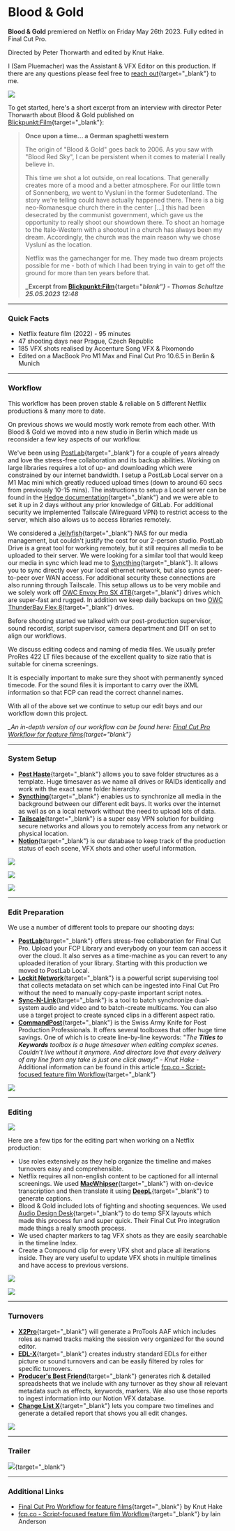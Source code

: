 # Blood & Gold

**Blood & Gold** premiered on Netflix on Friday May 26th 2023. Fully edited in Final Cut Pro.

Directed by Peter Thorwarth and edited by Knut Hake.

I (Sam Pluemacher) was the Assistant & VFX Editor on this production. If there are any questions please feel free to [reach out](https://sammathis.com/contact-me/){target="_blank"} to me.

![](/static/blood-and-gold-1.jpg)

To get started, here's a short excerpt from an interview with director Peter Thorwarth about Blood & Gold published on [Blickpunkt:Film](https://www.blickpunktfilm.de/produktion/blood-und-gold-es-war-einmal-ein-deutscher-spagettiwestern-9fbcb9a84fc42fa2b1ad7850b6af5c87){target="_blank"}:

> **Once upon a time... a German spaghetti western**
>
> The origin of "Blood & Gold" goes back to 2006. As you saw with "Blood Red Sky", I can be persistent when it comes to material I really believe in.
>
> This time we shot a lot outside, on real locations. That generally creates more of a mood and a better atmosphere. For our little town of Sonnenberg, we went to Vysluní in the former Sudetenland. The story we're telling could have actually happened there. There is a big neo-Romanesque church there in the center [...] this had been desecrated by the communist government, which gave us the opportunity to really shoot our showdown there. To shoot an homage to the Italo-Western with a shootout in a church has always been my dream. Accordingly, the church was the main reason why we chose Vysluní as the location.
>
> Netflix was the gamechanger for me. They made two dream projects possible for me - both of which I had been trying in vain to get off the ground for more than ten years before that.
>
> **_Excerpt from [Blickpunkt:Film](https://www.blickpunktfilm.de/produktion/blood-und-gold-es-war-einmal-ein-deutscher-spagettiwestern-9fbcb9a84fc42fa2b1ad7850b6af5c87){target="_blank"} - Thomas Schultze 25.05.2023 12:48_**

---

### Quick Facts

- Netflix feature film (2022) - 95 minutes
- 47 shooting days near Prague, Czech Republic
- 185 VFX shots realised by Accenture Song VFX & Pixomondo
- Edited on a MacBook Pro M1 Max and Final Cut Pro 10.6.5 in Berlin & Munich

---

### Workflow

This workflow has been proven stable & reliable on 5 different Netflix productions & many more to date.

On previous shows we would mostly work remote from each other. With Blood & Gold we moved into a new studio in Berlin which made us reconsider a few key aspects of our workflow.

We've been using [PostLab](https://hedge.video/postlab){target="_blank"} for a couple of years already and love the stress-free collaboration and its backup abilities. Working on large libraries requires a lot of up- and downloading which were constrained by our internet bandwidth. I setup a PostLab Local server on a M1 Mac mini which greatly reduced upload times (down to around 60 secs from previously 10-15 mins). The instructions to setup a Local server can be found in the [Hedge documentation](https://docs.hedge.video/postlab/postlab-local){target="_blank"} and we were able to set it up in 2 days without any prior knowledge of GitLab. For additional security we implemented Tailscale (Wireguard VPN) to restrict access to the server, which also allows us to access libraries remotely.

We considered a [Jellyfish](https://www.lumaforge.com/jellyfish){target="_blank"} NAS for our media management, but couldn't justify the cost for our 2-person studio. PostLab Drive is a great tool for working remotely, but it still requires all media to be uploaded to their server. We were looking for a similar tool that would keep our media in sync which lead me to [Syncthing](https://syncthing.net/){target="_blank"}. It allows you to sync directly over your local ethernet network, but also syncs peer-to-peer over WAN access. For additional security these connections are also running through Tailscale. This setup allows us to be very mobile and we solely work off [OWC Envoy Pro SX 4TB](https://www.owc.com/solutions/envoy-pro-sx){target="_blank"} drives which are super-fast and rugged. In addition we keep daily backups on two [OWC ThunderBay Flex 8](https://www.owc.com/solutions/thunderbay-flex-8){target="_blank"} drives.

Before shooting started we talked with our post-production supervisor, sound recordist, script supervisor, camera department and DIT on set to align our workflows.

We discuss editing codecs and naming of media files. We usually prefer ProRes 422 LT files because of the excellent quality to size ratio that is suitable for cinema screenings.

It is especially important to make sure they shoot with permanently synced timecode. For the sound files it is important to carry over the iXML information so that FCP can read the correct channel names.

With all of the above set we continue to setup our edit bays and our workflow down this project.

*_An in-depth version of our workflow can be found here: [Final Cut Pro Workflow for feature films](https://knuthake.notion.site/Final-Cut-Pro-Workflow-for-feature-films-8ba47cb0860049eebca48e4317ba2c09){target="_blank"}_*

---

### System Setup

- [**Post Haste**](https://www.digitalrebellion.com/posthaste/){target="_blank"} allows you to save folder structures as a template. Huge timesaver as we name all drives or RAIDs identically and work with the exact same folder hierarchy.
- [**Syncthing**](https://syncthing.net/){target="_blank"} enables us to synchronize all media in the background between our different edit bays. It works over the internet as well as on a local network without the need to upload lots of data.
- [**Tailscale**](https://tailscale.com/){target="_blank"} is a super easy VPN solution for building secure networks and allows you to remotely access from any network or physical location.
- [**Notion**](https://notion.so){target="_blank"} is our database to keep track of the production status of each scene, VFX shots and other useful information.

![](/static/blood-and-gold-2.jpg)

![](/static/blood-and-gold-3.jpg)

![](blood-and-gold-4.png)

---

### Edit Preparation

We use a number of different tools to prepare our shooting days:

- [**PostLab**](https://hedge.video/postlab){target="_blank"} offers stress-free collaboration for Final Cut Pro. Upload your FCP Library and everybody on your team can access it over the cloud. It also serves as a time-machine as you can revert to any uploaded iteration of your library. Starting with this production we moved to PostLab Local.
- [**Lockit Network**](https://lockitnetwork.com/home/){target="_blank"} is a powerful script supervising tool that collects metadata on set which can be ingested into Final Cut Pro without the need to manually copy-paste important script notes.
- [**Sync-N-Link**](https://intelligentassistance.com/sync-n-lnk-x.html){target="_blank"} is a tool to batch synchronize dual-system audio and video and to batch-create multicams. You can also use a target project to create synced clips in a different aspect ratio.
- [**CommandPost**](https://commandpost.io/){target="_blank"} is the Swiss Army Knife for Post Production Professionals. It offers several toolboxes that offer huge time savings. One of which is to create line-by-line keywords:
"*The* ***Titles to Keywords** toolbox is a huge timesaver when editing complex scenes. Couldn’t live without it anymore. And directors love that every delivery of any line from any take is just one click away!" - Knut Hake -* Additional information can be found in this article [fcp.co - Script-focused feature film Workflow](https://fcp.co/final-cut-pro/2605-a-new-script-focused-feature-film-workflow-for-final-cut-pro){target="_blank"}

![](blood-and-gold-5.png)

---

### Editing

![](/static/blood-and-gold-6.png)

Here are a few tips for the editing part when working on a Netflix production:

- Use roles extensively as they help organize the timeline and makes turnovers easy and comprehensible.
- Netflix requires all non-english content to be captioned for all internal screenings. We used [**MacWhipser**](https://goodsnooze.gumroad.com/l/macwhisper?layout=profile){target="_blank"} with on-device transcription and then translate it using [**DeepL**](https://deepl.com/){target="_blank"} to generate captions.
- Blood & Gold included lots of fighting and shooting sequences. We used [Audio Design Desk](https://add.app/){target="_blank"} to do temp SFX layouts which made this process fun and super quick. Their Final Cut Pro integration made things a really smooth process.
- We used chapter markers to tag VFX shots as they are easily searchable in the timeline Index.
- Create a Compound clip for every VFX shot and place all iterations inside. They are very useful to update VFX shots in multiple timelines and have access to previous versions.

![](/static/blood-and-gold-7.png)

![](blood-and-gold-8.png)

---

### Turnovers

- [**X2Pro**](https://x2pro.net/){target="_blank"} will generate a ProTools AAF which includes roles as named tracks making the session very organized for the sound editor.
- [**EDL-X**](https://xmil.biz/EDL-X/EDL-X.shtml){target="_blank"} creates industry standard EDLs for either picture or sound turnovers and can be easily filtered by roles for specific turnovers.
- [**Producer's Best Friend**](https://intelligentassistance.com/producer-s-best-friend.html){target="_blank"} generates rich & detailed spreadsheets that we include with any turnover as they show all relevant metadata such as effects, keywords, markers. We also use those reports to ingest information into our Notion VFX database.
- [**Change List X**](https://intelligentassistance.com/change-list-x.html){target="_blank"} lets you compare two timelines and generate a detailed report that shows you all edit changes.

![](/static/blood-and-gold-9.png)

---

### Trailer

[![](/static/blood-and-gold.jpg)](https://www.youtube.com/watch?v=mqNzrsUerYw){target="_blank"}

---

### Additional Links

- [Final Cut Pro Workflow for feature films](https://knuthake.notion.site/Final-Cut-Pro-Workflow-for-feature-films-8ba47cb0860049eebca48e4317ba2c09){target="_blank"} by Knut Hake
- [fcp.co - Script-focused feature film Workflow](https://fcp.co/final-cut-pro/2605-a-new-script-focused-feature-film-workflow-for-final-cut-pro){target="_blank"} by Iain Anderson
